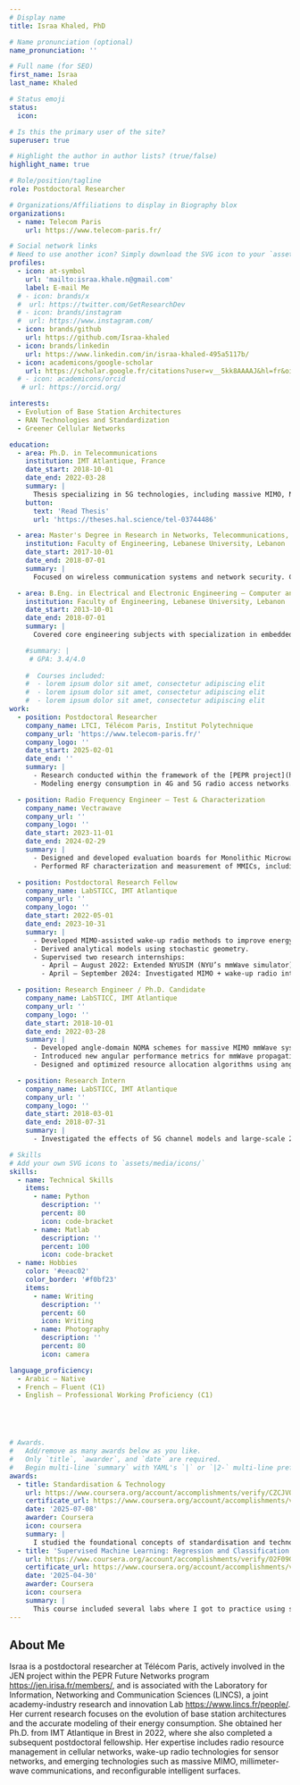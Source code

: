 ```yaml
---
# Display name
title: Israa Khaled, PhD

# Name pronunciation (optional)
name_pronunciation: ''

# Full name (for SEO)
first_name: Israa
last_name: Khaled

# Status emoji
status:
  icon: 

# Is this the primary user of the site?
superuser: true

# Highlight the author in author lists? (true/false)
highlight_name: true

# Role/position/tagline
role: Postdoctoral Researcher

# Organizations/Affiliations to display in Biography blox
organizations:
  - name: Telecom Paris
    url: https://www.telecom-paris.fr/

# Social network links
# Need to use another icon? Simply download the SVG icon to your `assets/media/icons/` folder.
profiles:
  - icon: at-symbol
    url: 'mailto:israa.khale.n@gmail.com'
    label: E-mail Me
  # - icon: brands/x
  #  url: https://twitter.com/GetResearchDev
  # - icon: brands/instagram
  #  url: https://www.instagram.com/
  - icon: brands/github
    url: https://github.com/Israa-khaled
  - icon: brands/linkedin
    url: https://www.linkedin.com/in/israa-khaled-495a5117b/
  - icon: academicons/google-scholar
    url: https://scholar.google.fr/citations?user=v__5kk8AAAAJ&hl=fr&oi=ao
  # - icon: academicons/orcid
   # url: https://orcid.org/

interests:
  - Evolution of Base Station Architectures
  - RAN Technologies and Standardization
  - Greener Cellular Networks

education:
  - area: Ph.D. in Telecommunications
    institution: IMT Atlantique, France
    date_start: 2018-10-01
    date_end: 2022-03-28
    summary: |
      Thesis specializing in 5G technologies, including massive MIMO, NOMA, and mmWave bands. Focused on developing communication schemes with partial channel knowledge, particularly angular information. Supervised by Dr. HDR Charlotte Langlais and Dr. Ammar El Falou. Presented papers at 5 international conferences with peer-reviewed contributions published in two IEEE journals.
    button:
      text: 'Read Thesis'
      url: 'https://theses.hal.science/tel-03744486'

  - area: Master's Degree in Research in Networks, Telecommunications, and Security
    institution: Faculty of Engineering, Lebanese University, Lebanon
    date_start: 2017-10-01
    date_end: 2018-07-01
    summary: |
      Focused on wireless communication systems and network security. Contributed to research on 5G propagation channels and precoding for large antenna arrays.

  - area: B.Eng. in Electrical and Electronic Engineering – Computer and Communications Section
    institution: Faculty of Engineering, Lebanese University, Lebanon
    date_start: 2013-10-01
    date_end: 2018-07-01
    summary: |
      Covered core engineering subjects with specialization in embedded systems, wireless communication, and digital signal processing.

    #summary: |
     # GPA: 3.4/4.0
      
    #  Courses included:
    #  - lorem ipsum dolor sit amet, consectetur adipiscing elit
    #  - lorem ipsum dolor sit amet, consectetur adipiscing elit
    #  - lorem ipsum dolor sit amet, consectetur adipiscing elit
work:
  - position: Postdoctoral Researcher
    company_name: LTCI, Télécom Paris, Institut Polytechnique
    company_url: 'https://www.telecom-paris.fr/'
    company_logo: ''
    date_start: 2025-02-01
    date_end: ''
    summary: |
      - Research conducted within the framework of the [PEPR project](https://jen.irisa.fr/members/) and the [LINCS Lab](https://www.lincs.fr/people/).
      - Modeling energy consumption in 4G and 5G radio access networks.

  - position: Radio Frequency Engineer – Test & Characterization
    company_name: Vectrawave
    company_url: ''
    company_logo: ''
    date_start: 2023-11-01
    date_end: 2024-02-29
    summary: |
      - Designed and developed evaluation boards for Monolithic Microwave Integrated Circuits (MMICs) using AutoCAD.
      - Performed RF characterization and measurement of MMICs, including S-parameters and power benches.

  - position: Postdoctoral Research Fellow
    company_name: LabSTICC, IMT Atlantique
    company_url: ''
    company_logo: ''
    date_start: 2022-05-01
    date_end: 2023-10-31
    summary: |
      - Developed MIMO-assisted wake-up radio methods to improve energy efficiency in IoT networks.
      - Derived analytical models using stochastic geometry.
      - Supervised two research internships:
        - April – August 2022: Extended NYUSIM (NYU’s mmWave simulator) to support Reconfigurable Intelligent Surfaces (RIS).
        - April – September 2024: Investigated MIMO + wake-up radio integration with beamforming and channel modeling.

  - position: Research Engineer / Ph.D. Candidate
    company_name: LabSTICC, IMT Atlantique
    company_url: ''
    company_logo: ''
    date_start: 2018-10-01
    date_end: 2022-03-28
    summary: |
      - Developed angle-domain NOMA schemes for massive MIMO mmWave systems using partial channel state information.
      - Introduced new angular performance metrics for mmWave propagation environments.
      - Designed and optimized resource allocation algorithms using angular data to enhance spectral efficiency.

  - position: Research Intern
    company_name: LabSTICC, IMT Atlantique
    company_url: ''
    company_logo: ''
    date_start: 2018-03-01
    date_end: 2018-07-31
    summary: |
      - Investigated the effects of 5G channel models and large-scale 2D/3D antenna arrays on precoding techniques.

# Skills
# Add your own SVG icons to `assets/media/icons/`
skills:
  - name: Technical Skills
    items:
      - name: Python
        description: ''
        percent: 80
        icon: code-bracket
      - name: Matlab
        description: ''
        percent: 100
        icon: code-bracket
  - name: Hobbies
    color: '#eeac02'
    color_border: '#f0bf23'
    items:
      - name: Writing
        description: ''
        percent: 60
        icon: Writing
      - name: Photography
        description: ''
        percent: 80
        icon: camera

language_proficiency:
  - Arabic – Native
  - French – Fluent (C1)
  - English – Professional Working Proficiency (C1)





# Awards.
#   Add/remove as many awards below as you like.
#   Only `title`, `awarder`, and `date` are required.
#   Begin multi-line `summary` with YAML's `|` or `|2-` multi-line prefix and indent 2 spaces below.
awards:
  - title: Standardisation & Technology
    url: https://www.coursera.org/account/accomplishments/verify/CZCJVQHT3JHX
    certificate_url: https://www.coursera.org/account/accomplishments/verify/CZCJVQHT3JHX
    date: '2025-07-08'
    awarder: Coursera
    icon: coursera
    summary: |
      I studied the foundational concepts of standardisation and technology. By the end of the course, I was familiar with the significant roles of key organizations like 3GPP, ETSI, and ITU, understanding the differences between them and how they work to ensure that innovation remains consistent, interoperable, and scalable across vendors and countries—avoiding fragmentation and unpredictability.
  - title: 'Supervised Machine Learning: Regression and Classification'
    url: https://www.coursera.org/account/accomplishments/verify/O2F09GCZLA80
    certificate_url: https://www.coursera.org/account/accomplishments/verify/O2F09GCZLA80 
    date: '2025-04-30'
    awarder: Coursera
    icon: coursera
    summary: |
      This course included several labs where I got to practice using supervised machine learning. I already knew the basics, but the course helped me focus on how to use it better and how to build projects using tools like TensorFlow and SymPy.
---
```


## About Me

Israa is a postdoctoral researcher at Télécom Paris, actively involved in the JEN project within the PEPR Future Networks program https://jen.irisa.fr/members/, and is associated with the Laboratory for Information, Networking and Communication Sciences (LINCS), a joint academy-industry research and innovation Lab https://www.lincs.fr/people/. Her current research focuses on the evolution of base station architectures and the accurate modeling of their energy consumption. She obtained her Ph.D. from IMT Atlantique in Brest in 2022, where she also completed a subsequent postdoctoral fellowship. Her expertise includes radio resource management in cellular networks, wake-up radio technologies for sensor networks, and emerging technologies such as massive MIMO, millimeter-wave communications, and reconfigurable intelligent surfaces. 